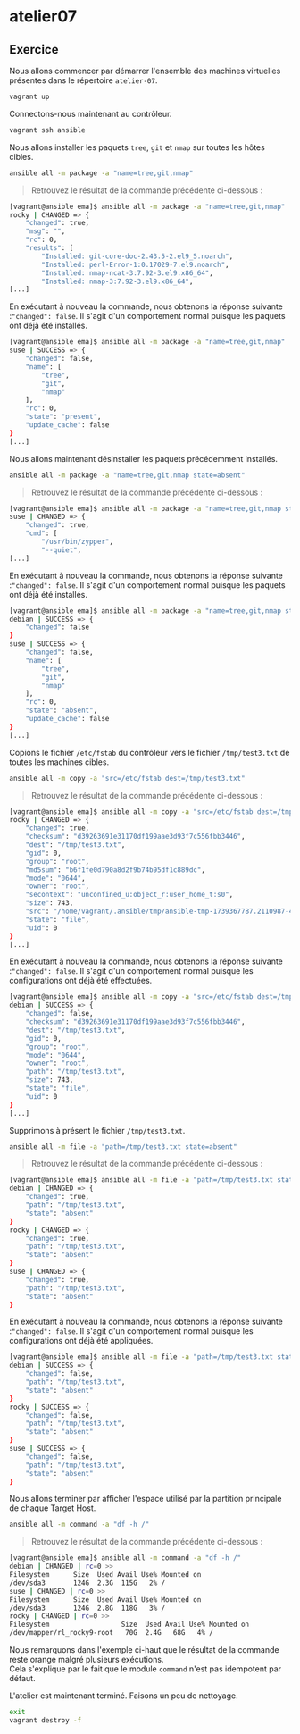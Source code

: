 # atelier07

## Exercice

Nous allons commencer par démarrer l'ensemble des machines virtuelles présentes dans le répertoire `atelier-07`.

```sh
vagrant up
```

Connectons-nous maintenant au contrôleur.

```sh 
vagrant ssh ansible
```

Nous allons installer les paquets `tree`, `git` et `nmap` sur toutes les hôtes cibles.

```sh
ansible all -m package -a "name=tree,git,nmap"
```

> Retrouvez le résultat de la commande précédente ci-dessous :

```sh
[vagrant@ansible ema]$ ansible all -m package -a "name=tree,git,nmap"
rocky | CHANGED => {
    "changed": true,
    "msg": "",
    "rc": 0,
    "results": [
        "Installed: git-core-doc-2.43.5-2.el9_5.noarch",
        "Installed: perl-Error-1:0.17029-7.el9.noarch",
        "Installed: nmap-ncat-3:7.92-3.el9.x86_64",
        "Installed: nmap-3:7.92-3.el9.x86_64",
[...]
```

En exécutant à nouveau la commande, nous obtenons la réponse suivante :`"changed": false`. Il s'agit d'un comportement normal puisque les paquets ont déjà été installés.

```sh
[vagrant@ansible ema]$ ansible all -m package -a "name=tree,git,nmap"
suse | SUCCESS => {
    "changed": false,
    "name": [
        "tree",
        "git",
        "nmap"
    ],
    "rc": 0,
    "state": "present",
    "update_cache": false
}
[...]
```

Nous allons maintenant désinstaller les paquets précédemment installés.

```sh
ansible all -m package -a "name=tree,git,nmap state=absent"
```

> Retrouvez le résultat de la commande précédente ci-dessous :

```sh
[vagrant@ansible ema]$ ansible all -m package -a "name=tree,git,nmap state=absent"
suse | CHANGED => {
    "changed": true,
    "cmd": [
        "/usr/bin/zypper",
        "--quiet",
[...]
```

En exécutant à nouveau la commande, nous obtenons la réponse suivante :`"changed": false`. Il s'agit d'un comportement normal puisque les paquets ont déjà été installés.

```sh
[vagrant@ansible ema]$ ansible all -m package -a "name=tree,git,nmap state=absent"
debian | SUCCESS => {
    "changed": false
}
suse | SUCCESS => {
    "changed": false,
    "name": [
        "tree",
        "git",
        "nmap"
    ],
    "rc": 0,
    "state": "absent",
    "update_cache": false
}
[...]
```

Copions le fichier `/etc/fstab` du contrôleur vers le fichier `/tmp/test3.txt` de toutes les machines cibles.

```sh
ansible all -m copy -a "src=/etc/fstab dest=/tmp/test3.txt"
```

> Retrouvez le résultat de la commande précédente ci-dessous :

```sh
[vagrant@ansible ema]$ ansible all -m copy -a "src=/etc/fstab dest=/tmp/test3.txt"
rocky | CHANGED => {
    "changed": true,
    "checksum": "d39263691e31170df199aae3d93f7c556fbb3446",
    "dest": "/tmp/test3.txt",
    "gid": 0,
    "group": "root",
    "md5sum": "b6f1fe0d790a8d2f9b74b95df1c889dc",
    "mode": "0644",
    "owner": "root",
    "secontext": "unconfined_u:object_r:user_home_t:s0",
    "size": 743,
    "src": "/home/vagrant/.ansible/tmp/ansible-tmp-1739367787.2110987-4003-35373851058066/source",
    "state": "file",
    "uid": 0
}
[...]
```

En exécutant à nouveau la commande, nous obtenons la réponse suivante :`"changed": false`. Il s'agit d'un comportement normal puisque les configurations ont déjà été effectuées.

```sh
[vagrant@ansible ema]$ ansible all -m copy -a "src=/etc/fstab dest=/tmp/test3.txt"
debian | SUCCESS => {
    "changed": false,
    "checksum": "d39263691e31170df199aae3d93f7c556fbb3446",
    "dest": "/tmp/test3.txt",
    "gid": 0,
    "group": "root",
    "mode": "0644",
    "owner": "root",
    "path": "/tmp/test3.txt",
    "size": 743,
    "state": "file",
    "uid": 0
}
[...]
```

Supprimons à présent le fichier `/tmp/test3.txt`.

```sh
ansible all -m file -a "path=/tmp/test3.txt state=absent"
```

> Retrouvez le résultat de la commande précédente ci-dessous :

```sh
[vagrant@ansible ema]$ ansible all -m file -a "path=/tmp/test3.txt state=absent"
debian | CHANGED => {
    "changed": true,
    "path": "/tmp/test3.txt",
    "state": "absent"
}
rocky | CHANGED => {
    "changed": true,
    "path": "/tmp/test3.txt",
    "state": "absent"
}
suse | CHANGED => {
    "changed": true,
    "path": "/tmp/test3.txt",
    "state": "absent"
}
```

En exécutant à nouveau la commande, nous obtenons la réponse suivante :`"changed": false`. Il s'agit d'un comportement normal puisque les configurations ont déjà été appliquées.

```sh
[vagrant@ansible ema]$ ansible all -m file -a "path=/tmp/test3.txt state=absent"
debian | SUCCESS => {
    "changed": false,
    "path": "/tmp/test3.txt",
    "state": "absent"
}
rocky | SUCCESS => {
    "changed": false,
    "path": "/tmp/test3.txt",
    "state": "absent"
}
suse | SUCCESS => {
    "changed": false,
    "path": "/tmp/test3.txt",
    "state": "absent"
}
```

Nous allons terminer par afficher l'espace utilisé par la partition principale de chaque Target Host.

```sh
ansible all -m command -a "df -h /"
```

> Retrouvez le résultat de la commande précédente ci-dessous :

```sh
[vagrant@ansible ema]$ ansible all -m command -a "df -h /"
debian | CHANGED | rc=0 >>
Filesystem      Size  Used Avail Use% Mounted on
/dev/sda3       124G  2.3G  115G   2% /
suse | CHANGED | rc=0 >>
Filesystem      Size  Used Avail Use% Mounted on
/dev/sda3       124G  2.8G  118G   3% /
rocky | CHANGED | rc=0 >>
Filesystem                  Size  Used Avail Use% Mounted on
/dev/mapper/rl_rocky9-root   70G  2.4G   68G   4% /
```

Nous remarquons dans l'exemple ci-haut que le résultat de la commande reste orange malgré plusieurs exécutions.  
Cela s'explique par le fait que le module `command` n'est pas idempotent par défaut. 

L'atelier est maintenant terminé. Faisons un peu de nettoyage.

```sh
exit 
vagrant destroy -f
```
